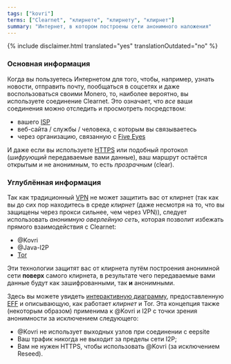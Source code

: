 ```yaml
---
tags: ["kovri"]
terms: ["Clearnet", "клирнете", "клирнету", "клирнет"]
summary: "Интернет, в котором построены сети анонимного наложения"
---
```


{% include disclaimer.html translated="yes" translationOutdated="no" %}
### Основная информация

Когда вы пользуетесь Интернетом для того, чтобы, например, узнать новости, отправить почту, пообщаться в соцсетях и даже воспользоваться своими Monero, то, наиболее вероятно, вы используете соединение Clearnet. Это означает, что *все* ваши соединения можно отследить и просмотреть посредством:

- вашего [ISP](https://en.wikipedia.org/wiki/ISP)
- веб-сайта / службы / человека, с которым вы связываетесь
- через организацию, связанную с [Five Eyes](https://en.wikipedia.org/wiki/5_Eyes)

И даже если вы используете [HTTPS](https://en.wikipedia.org/wiki/HTTPS) или подобный протокол (*шифрующий* передаваемые вами данные), ваш маршрут остаётся открытым и не анонимным, то есть *прозрачным* (clear).

### Углублённая информация

Так как традиционный [VPN](https://en.wikipedia.org/wiki/VPN) не может защитить вас от клирнет (так как вы до сих пор находитесь в среде *клирнет* (даже несмотря на то, что вы защищены через прокси сильнее, чем через VPN)), следует использовать *анонимную оверлейную сеть*, которая позволит избежать прямого взаимодействия с Clearnet:

- @Kovri
- @Java-I2P
- [Tor](https://torproject.org/)

Эти технологии защитят вас от клирнета путём построения анонимной сети **поверх** самого клирнета, в результате чего передаваемые вами данные будут как зашифрованными, так **и** анонимными.

Здесь вы можете увидеть [интерактивную диаграмму](https://www.eff.org/pages/tor-and-https), предоставленную [EFF](https://www.eff.org/) и описывающую, как работает *клирнет* и Tor. Эта концепция также (некоторым образом) применима к @Kovri и I2P с точки зрения анонимности за исключением следующего:

- @Kovri не использует выходных узлов при соединении с eepsite
- Ваш трафик никогда не выходит за пределы сети I2P;
- Вам не нужен HTTPS, чтобы использовать @Kovri (за исключением Reseed).

